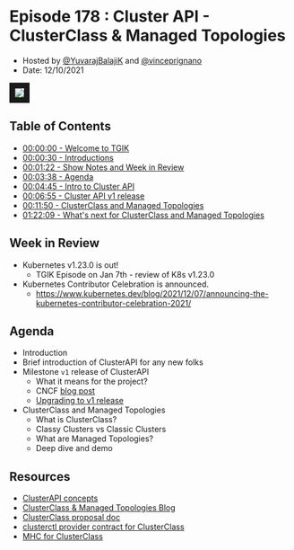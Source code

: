 # Episode 178 : Cluster API - ClusterClass & Managed Topologies

* Hosted by [@YuvarajBalajiK](https://twitter.com/YuvarajBalajiK) and [@vinceprignano](https://twitter.com/vinceprignano)
* Date: 12/10/2021

<a href="https://youtu.be/U9CDND0nzRI
" target="_blank"><img src="https://i.imgur.com/iEAE0Xk.jpg" border="10" /></a>

## Table of Contents

* [00:00:00 - Welcome to TGIK](https://www.youtube.com/watch?v=U9CDND0nzRI)
* [00:00:30 - Introductions](https://youtu.be/U9CDND0nzRI?t=30)
* [00:01:22 - Show Notes and Week in Review](https://youtu.be/U9CDND0nzRI?t=82)
* [00:03:38 - Agenda](https://youtu.be/U9CDND0nzRI?t=218)
* [00:04:45 - Intro to Cluster API](https://youtu.be/U9CDND0nzRI?t=245)
* [00:06:55 - Cluster API v1 release](https://youtu.be/U9CDND0nzRI?t=415)
* [00:11:50  - ClusterClass and Managed Topologies](https://youtu.be/U9CDND0nzRI?t=710)
* [01:22:09 - What's next for ClusterClass and Managed Topologies](https://youtu.be/U9CDND0nzRI?t=4929)


## Week in Review

* Kubernetes v1.23.0 is out!
    * TGIK Episode on Jan 7th - review of K8s v1.23.0
* Kubernetes Contributor Celebration is announced.
    * https://www.kubernetes.dev/blog/2021/12/07/announcing-the-kubernetes-contributor-celebration-2021/

## Agenda
* Introduction
* Brief introduction of ClusterAPI for any new folks
* Milestone `v1` release of ClusterAPI
    * What it means for the project?
    * CNCF [blog post](https://www.cncf.io/blog/2021/10/06/kubernetes-cluster-api-reaches-production-readiness-with-version-1-0/)
    * [Upgrading to v1 release](https://cluster-api.sigs.k8s.io/developer/providers/v1alpha4-to-v1beta1.html)
* ClusterClass and Managed Topologies
    * What is ClusterClass?
    * Classy Clusters vs Classic Clusters
    * What are Managed Topologies?
    * Deep dive and demo

## Resources
* [ClusterAPI concepts](https://cluster-api.sigs.k8s.io/user/concepts.html)
* [ClusterClass & Managed Topologies Blog](https://kubernetes.io/blog/2021/10/08/capi-clusterclass-and-managed-topologies/)
* [ClusterClass proposal doc](https://github.com/kubernetes-sigs/cluster-api/blob/65d65d2859cc99c4e8b247b28deebe1007bba799/docs/proposals/202105256-cluster-class-and-managed-topologies.md)
* [clusterctl provider contract for ClusterClass](https://cluster-api.sigs.k8s.io/clusterctl/provider-contract.html#clusterclass-definitions)
* [MHC for ClusterClass](https://github.com/kubernetes-sigs/cluster-api/pull/5511) 

